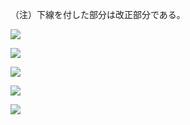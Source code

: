 （注）下線を付した部分は改正部分である。

![](https://www.nta.go.jp/tmp/974248b5-1d48-46ab-81d2-7d73e270e83a/images/f4f05c9958b7a4184f5ac109c1870a7cae5cf9a7d859c04226740dc332d57edb.jpg)

![](https://www.nta.go.jp/tmp/974248b5-1d48-46ab-81d2-7d73e270e83a/images/14e3f280fb4fc13a9b12740fc674249ebfb7f8a401fa21eee6d59d5bda53ad23.jpg)

![](https://www.nta.go.jp/tmp/974248b5-1d48-46ab-81d2-7d73e270e83a/images/543a30b139c034e8925a6224bc3f1a32d2609df29a64fc83161a05de0adad690.jpg)

![](https://www.nta.go.jp/tmp/974248b5-1d48-46ab-81d2-7d73e270e83a/images/9003fe1e965d34482b11a96282abd17ae24ea78882be0334a8b7291c4894ded9.jpg)

![](https://www.nta.go.jp/tmp/974248b5-1d48-46ab-81d2-7d73e270e83a/images/814d769c13807af2ff4503c6d007f3293d05352359880952be8ce6c3e17f62c3.jpg)